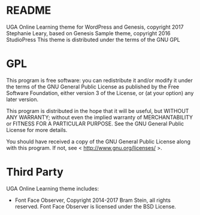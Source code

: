 # README #
UGA Online Learning theme for WordPress and Genesis, copyright 2017 Stephanie Leary,
based on Genesis Sample theme, copyright 2016 StudioPress
This theme is distributed under the terms of the GNU GPL

# GPL #

This program is free software: you can redistribute it and/or modify
it under the terms of the GNU General Public License as published by
the Free Software Foundation, either version 3 of the License, or
(at your option) any later version.

This program is distributed in the hope that it will be useful,
but WITHOUT ANY WARRANTY; without even the implied warranty of
MERCHANTABILITY or FITNESS FOR A PARTICULAR PURPOSE. See the
GNU General Public License for more details.

You should have received a copy of the GNU General Public License
along with this program. If not, see < http://www.gnu.org/licenses/ >.

# Third Party #

UGA Online Learning theme includes:

* Font Face Observer, Copyright 2014-2017 Bram Stein, all rights reserved. Font Face Observer is licensed under the BSD License.